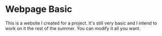 # Webpage Basic
This is a website I created for a project.
It's still very basic and I intend to work on it the
rest of the summer. You can modify it all you want.
